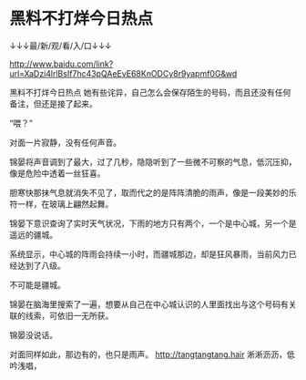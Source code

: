 # 黑料不打烊今日热点

↓↓↓最/新/观/看/入/口↓↓↓

http://www.baidu.com/link?url=XaDzi4lrlBsIf7hc43pQAeEvE68KnODCy8r9yapmf0G&wd

黑料不打烊今日热点
她有些诧异，自己怎么会保存陌生的号码，而且还没有任何备注，但还是接了起来。

“喂？”

对面一片寂静，没有任何声音。

锦晏将声音调到了最大，过了几秒，隐隐听到了一些微不可察的气息，低沉压抑，像是危险中透着一丝狂喜。

胆寒快那抹气息就消失不见了，取而代之的是阵阵清脆的雨声，像是一段美妙的乐符一样，在玻璃上翩然起舞。

锦晏下意识查询了实时天气状况，下雨的地方只有两个，一个是中心城，另一个是遥远的疆城。

系统显示，中心城的阵雨会持续一小时，而疆城那边，却是狂风暴雨，当前风力已经达到了八级。

不可能是疆城。

锦晏在脑海里搜索了一遍，想要从自己在中心城认识的人里面找出与这个号码有关联的线索，可依旧一无所获。

锦晏没说话。

对面同样如此，那边有的，也只是雨声。
http://tangtangtang.hair
淅淅沥沥，低吟浅唱，
